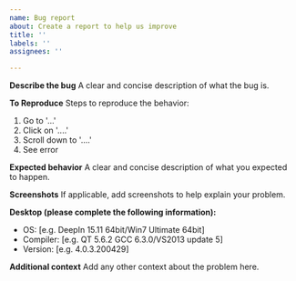 ```yaml
---
name: Bug report
about: Create a report to help us improve
title: ''
labels: ''
assignees: ''

---
```


**Describe the bug**
A clear and concise description of what the bug is.

**To Reproduce**
Steps to reproduce the behavior:
1. Go to '...'
2. Click on '....'
3. Scroll down to '....'
4. See error

**Expected behavior**
A clear and concise description of what you expected to happen.

**Screenshots**
If applicable, add screenshots to help explain your problem.

**Desktop (please complete the following information):**
 - OS: [e.g. DeepIn 15.11 64bit/Win7 Ultimate 64bit]
 - Compiler: [e.g. QT 5.6.2 GCC 6.3.0/VS2013 update 5]
 - Version: [e.g. 4.0.3.200429]

**Additional context**
Add any other context about the problem here.
